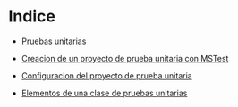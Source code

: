 # Indice

- [Pruebas unitarias](https://github.com/daniel18acevedo/DA2-Tecnologia/blob/unit-testing/unit-testing.md)

- [Creacion de un proyecto de prueba unitaria con MSTest](https://github.com/daniel18acevedo/DA2-Tecnologia/blob/unit-testing/create-unit-test-project.md)

- [Configuracion del proyecto de prueba unitaria](https://github.com/daniel18acevedo/DA2-Tecnologia/blob/unit-testing/config-unit-test-project.md)

- [Elementos de una clase de pruebas unitarias](https://github.com/daniel18acevedo/DA2-Tecnologia/blob/unit-testing/elements-unit-test.md)